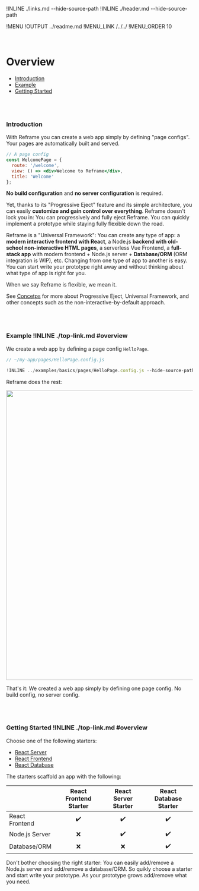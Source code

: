 !INLINE ./links.md --hide-source-path
!INLINE ./header.md --hide-source-path

!MENU
!OUTPUT ../readme.md
!MENU_LINK /../../
!MENU_ORDER 10

<br/>

# Overview

 - [Introduction](#introduction)
 - [Example](#example--top)
 - [Getting Started](#getting-started--top)

<br/>
<br/>

### Introduction

With Reframe you can create a web app simply by defining "page configs".
Your pages are automatically built and served.

~~~jsx
// A page config
const WelcomePage = {
  route: '/welcome',
  view: () => <div>Welcome to Reframe</div>,
  title: 'Welcome'
};
~~~

**No build configuration** and **no server configuration** is required.

Yet, thanks to its "Progressive Eject" feature and its simple architecture,
you can easily **customize and gain control over everything**.
Reframe doesn't lock you in: You can progressively and fully eject Reframe.
You can quickly implement a prototype while staying fully flexible down the road.

Reframe is a "Universal Framework":
You can create any type of app:
a **modern interactive frontend with React**,
a Node.js **backend with old-school non-interactive HTML pages**,
a serverless Vue Frontend,
a **full-stack app** with modern frontend + Node.js server + **Database/ORM** (ORM integration is WIP),
etc.
Changing from one type of app to another is easy.
You can start write your prototype right away and
without thinking about what type of app is right for you.

When we say Reframe is flexible, we mean it.

See [Concetps](/docs/concepts.md) for more about Progressive Eject, Universal Framework, and other concepts such as the non-interactive-by-default approach.

<br/>
<br/>

### Example !INLINE ./top-link.md #overview

We create a web app
by defining a page config `HelloPage`.

~~~jsx
// ~/my-app/pages/HelloPage.config.js

!INLINE ../examples/basics/pages/HelloPage.config.js --hide-source-path
~~~

Reframe does the rest:

<p align="center">
    <img src='https://github.com/reframejs/reframe/raw/master/docs/images/reframe-start.png?sanitize=true' width="780" style="max-width:100%;"/>
</p>

That's it: We created a web app simply by defining one page config. No build config, no server config.

<br/>
<br/>

### Getting Started !INLINE ./top-link.md #overview

Choose one of the following starters:

- [React Server](/docs/react-server-starter.md)
- [React Frontend](/docs/react-frontend-starter.md)
- [React Database](/docs/react-database-starter.md)

The starters scaffold an app with the following:

&nbsp; | React Frontend<br/>Starter | React Server<br/>Starter | React Database<br/>Starter
--- | :---: | :---: | :---:
React Frontend | :heavy_check_mark: | :heavy_check_mark: | :heavy_check_mark:
Node.js Server | :x: | :heavy_check_mark: | :heavy_check_mark:
Database/ORM | :x: | :x: | :heavy_check_mark:

Don't bother choosing the right starter:
You can easily add/remove a Node.js server and add/remove a database/ORM.
So quikly choose a starter and start write your prototype.
As your prototype grows add/remove what you need.

<br/>
<br/>
